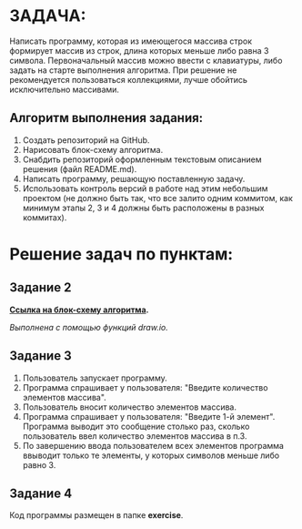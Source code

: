 # ЗАДАЧА:

Написать программу, которая из имеющегося массива строк формирует массив из строк, длина которых меньше либо равна 3 символа. Первоначальный массив можно ввести с клавиатуры, либо задать на старте выполнения алгоритма. При решение не рекомендуется пользоваться коллекциями, лучше обойтись исключительно массивами.

## Алгоритм выполнения задания:

1. Создать репозиторий на GitHub.
2. Нарисовать блок-схему алгоритма.
3. Снабдить репозиторий оформленным текстовым описанием решения (файл README.md).
4. Написать программу, решающую поставленную задачу.
5. Использовать контроль версий в работе над этим небольшим проектом (не должно быть так, что все залито одним коммитом, как минимум этапы 2, 3 и 4 должны быть расположены в разных коммитах).

# Решение задач по пунктам:
## Задание 2
**[Ссылка на блок-схему алгоритма](https://drive.google.com/file/d/1aVTU8kH_7DQsi-Bke1C_damLhkEAwb7H/view?usp=sharing).** 

*Выполнена с помощью функций draw.io.*

## Задание 3
1. Пользователь запускает программу.
2. Программа спрашивает у пользователя: "Введите количество элементов массива".
3. Пользователь вносит количество элементов массива.
4. Программа спрашивает у пользователя: "Введите 1-й элемент". Программа выводит это сообщение столько раз, сколько пользователь ввел количество элементов массива в п.3.
5. По завершению ввода пользователем всех элементов программа ввыводит только те элементы, у которых символов меньше либо равно 3.

## Задание 4
Код программы размещен в папке **exercise**.